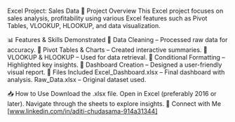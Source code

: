 Excel Project: Sales Data
📌 Project Overview
This Excel project focuses on sales analysis, profitability using various Excel features such as Pivot Tables, VLOOKUP, HLOOKUP, and data visualization.

📊 Features & Skills Demonstrated
📌 Data Cleaning – Processed raw data for accuracy.
📌 Pivot Tables & Charts – Created interactive summaries.
📌 VLOOKUP & HLOOKUP – Used for data retrieval.
📌 Conditional Formatting – Highlighted key insights.
📌 Dashboard Creation – Designed a user-friendly visual report.
📂 Files Included
Excel_Dashboard.xlsx – Final dashboard with analysis.
Raw_Data.xlsx – Original dataset used.

📥 How to Use
Download the .xlsx file.
Open in Excel (preferably 2016 or later).
Navigate through the sheets to explore insights.
🔗 Connect with Me
[www.linkedin.com/in/aditi-chudasama-914a31344]
